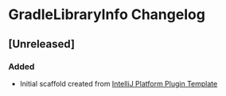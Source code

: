 <!-- Keep a Changelog guide -> https://keepachangelog.com -->

# GradleLibraryInfo Changelog

## [Unreleased]
### Added
- Initial scaffold created from [IntelliJ Platform Plugin Template](https://github.com/JetBrains/intellij-platform-plugin-template)
